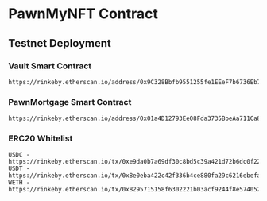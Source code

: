 # PawnMyNFT Contract

## Testnet Deployment

### Vault Smart Contract <br>
```
https://rinkeby.etherscan.io/address/0x9C328Bbfb9551255fe1EEeF7b6736Eb76296aA49
```

### PawnMortgage Smart Contract <br>
```
https://rinkeby.etherscan.io/address/0x01a4D12793Ee08Fda3735BbeAa711Ca8ddADfE0A
```

### ERC20 Whitelist
```
USDC - https://rinkeby.etherscan.io/tx/0xe9da0b7a69df30c8bd5c39a421d72b6dc0f222496af458a944eab4c8b91c3a55
USDT - https://rinkeby.etherscan.io/tx/0x8e0eba422c42f336b4ce880fa29c6216ebefaf32a87a98344bee4f8cc012acb0
WETH - https://rinkeby.etherscan.io/tx/0x8295715158f6302221b03acf9244f8e57405235b299cdbf39b286cab129c3714
```
